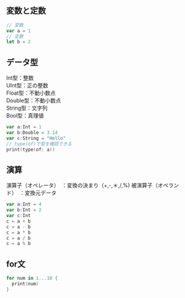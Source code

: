 ## 変数と定数
``` swift
// 変数
var a = 1
// 定数
let b = 2
```

## データ型
Int型：整数<br>
UInt型：正の整数<br>
Float型：不動小数点<br>
Double型：不動小数点<br>
String型：文字列<br>
Bool型：真理値<br>
``` swift
var a:Int = 1
var b:Double = 3.14
var c:String = "Hello"
// type(of)で型を確認できる
print(type(of: a))
```

## 演算
演算子（オペレータ）　：変換の決まり（+,-,＊,/,%)
被演算子（オペランド）　：変換元データ
``` swift
var a:Int = 4
var b:Int = 2
var c:Int
c = a + b
c = a - b
c = a * b
c = a / b
c = a % b
```

## for文
``` swift
for num in 1...10 {
  print(num)
}
```
